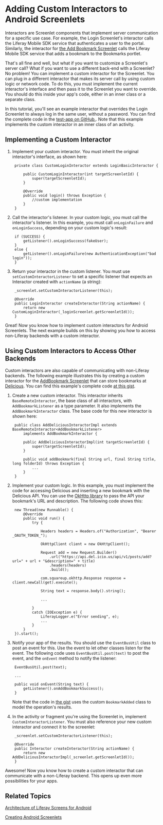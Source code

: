 # Adding Custom Interactors to Android Screenlets

Interactors are Screenlet components that implement server communication for a 
specific use case. For example, the Login Screenlet's interactor calls the 
Liferay Mobile SDK service that authenticates a user to the portal. Similarly, 
the interactor for 
[the Add Bookmark Screenlet](/develop/tutorials/-/knowledge_base/6-2/creating-android-screenlets) 
calls the Liferay Mobile SDK service that adds a bookmark to the Bookmarks 
portlet. 

That's all fine and well, but what if you want to customize a Screenlet's server 
call? What if you want to use a different back-end with a Screenlet? No problem! 
You can implement a custom interactor for the Screenlet. You can plug in a 
different interactor that makes its server call by using custom logic or network 
code. To do this, you must implement the current interactor's interface and then 
pass it to the Screenlet you want to override. You should do this inside your 
app's code, either in an inner class or a separate class. 

In this tutorial, you'll see an example interactor that overrides the Login 
Screenlet to always log in the same user, without a password. You can find the 
complete code in the 
[test-app on GitHub.](https://github.com/liferay/liferay-screens/blob/develop/android/samples/test-app/src/main/java/com/liferay/mobile/screens/testapp/CustomInteractorActivity.java).
Note that this example implements the custom interactor in an inner class of an 
activity. 

## Implementing a Custom Interactor

1. Implement your custom interactor. You must inherit the original interactor's 
   interface, as shown here: 

        private class CustomLoginInteractor extends LoginBasicInteractor {

            public CustomLoginInteractor(int targetScreenletId) {
                super(targetScreenletId);
            }

            @Override
            public void login() throws Exception {
                //custom implementation
            }
        }

2. Call the interactor's listener. In your custom logic, you must call the 
   interactor's listener. In this example, you must call `onLoginFailure` and 
   `onLoginSuccess`, depending on your custom logic's result: 

        if (SUCCESS) {
            getListener().onLoginSuccess(fakeUser);
        }
        else {
            getListener().onLoginFailure(new AuthenticationException("bad login"));
        }

3. Return your interactor in the custom listener. You must use 
   `setCustomInteractorListener` to set a specific listener that expects an 
   Interactor created with `actionName` (a string): 

        _screenlet.setCustomInteractorListener(this);

        @Override
        public LoginInteractor createInteractor(String actionName) {
            return new CustomLoginInteractor(_loginScreenlet.getScreenletId());
        }

Great! Now you know how to implement custom interactors for Android Screenlets. 
The next example builds on this by showing you how to access non-Liferay 
backends with a custom interactor.

## Using Custom Interactors to Access Other Backends

Custom interactors are also capable of communicating with non-Liferay backends. 
The following example illustrates this by creating a custom interactor for the 
[AddBookmark Screenlet](https://dev.liferay.com/develop/tutorials/-/knowledge_base/6-2/creating-android-screenlets) 
that can store bookmarks at 
[Delicious](https://delicious.com). 
You can find this example's complete code 
[at this gist](https://gist.github.com/nhpatt/7cbeb0df6f39ec8a9176). 

1. Create a new custom interactor. This interactor inherits 
   `BaseRemoteInteractor`, the base class of all interactors, with 
   `AddBookmarkListener` as a type parameter. It also implements the 
   `AddBookmarkInteractor` class. The base code for this new interactor is 
   shown here: 

        public class AddDeliciousInteractorImpl extends BaseRemoteInteractor<AddBookmarkListener>
            implements AddBookmarkInteractor {

            public AddDeliciousInteractorImpl(int targetScreenletId) {
                super(targetScreenletId);
            }

            public void addBookmark(final String url, final String title, long folderId) throws Exception {
                ...
            }
        }

2. Implement your custom logic. In this example, you must implement the code for 
   accessing Delicious and inserting a new bookmark with the Delicious API. You 
   can use the 
   [OkHttp library](http://square.github.io/okhttp/) 
   to pass the API your bookmark's URL and description. The following code shows 
   this: 
	
        new Thread(new Runnable() {
            @Override
            public void run() {
                try {

                    Headers headers = Headers.of("Authorization", "Bearer _OAUTH_TOKEN_");

                    OkHttpClient client = new OkHttpClient();

                    Request add = new Request.Builder()
                        .url("https://api.del.icio.us/api/v1/posts/add?url=" + url + "&description=" + title)
                        .headers(headers)
                        .build();

                    com.squareup.okhttp.Response response = client.newCall(get).execute();

                    String text = response.body().string();

                    ...

                }
                catch (IOException e) {
                    LiferayLogger.e("Error sending", e);
                    ...
                }
            }
        }).start();

3. Notify your app of the results. You should use the `EventBusUtil` class to 
   post an event for this. Use the event to let other classes listen for the 
   event. The following code uses `EventBusUtil.post(text)` to post the event, 
   and the `onEvent` method to notify the listener:

        EventBusUtil.post(text);

        ...

        public void onEvent(String text) {
            getListener().onAddBookmarkSuccess();
        }

    Note that the code in 
    [the gist](https://gist.github.com/nhpatt/7cbeb0df6f39ec8a9176) 
    uses the custom `BookmarkAdded` class to model the operation's results. 

4. In the activity or fragment you're using the Screenlet in, implement 
   `CustomInteractorListener`. You must also reference your new custom 
   interactor and connect it to the screenlet: 

        _screenlet.setCustomInteractorListener(this);

        @Override
        public Interactor createInteractor(String actionName) {
            return new AddDeliciousInteractorImpl(_screenlet.getScreenletId());
        }

Awesome! Now you know how to create a custom interactor that can communicate 
with a non-Liferay backend. This opens up even more possibilities for your apps. 

## Related Topics

[Architecture of Liferay Screens for Android](/develop/tutorials/-/knowledge_base/6-2/architecture-of-liferay-screens-for-android)

[Creating Android Screenlets](/develop/tutorials/-/knowledge_base/6-2/creating-android-screenlets)
